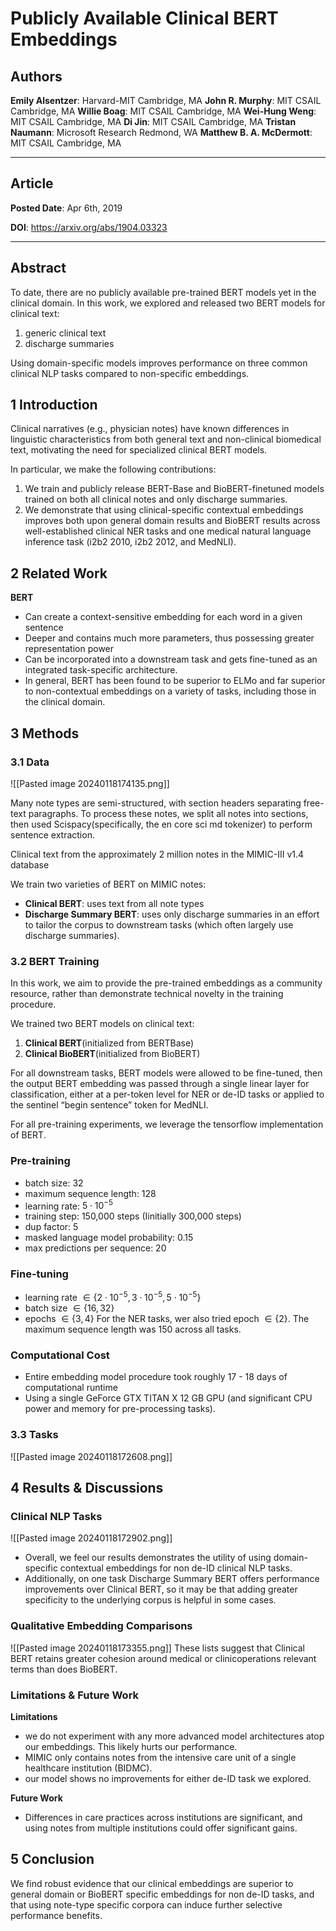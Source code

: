 # Publicly Available Clinical BERT Embeddings

## Authors

**Emily Alsentzer**: Harvard-MIT Cambridge, MA
**John R. Murphy**: MIT CSAIL Cambridge, MA
**Willie Boag**: MIT CSAIL Cambridge, MA
**Wei-Hung Weng**: MIT CSAIL Cambridge, MA
**Di Jin**: MIT CSAIL Cambridge, MA
**Tristan Naumann**: Microsoft Research Redmond, WA
**Matthew B. A. McDermott**: MIT CSAIL Cambridge, MA

<hr>

## Article

**Posted Date**: Apr 6th, 2019

**DOI**: https://arxiv.org/abs/1904.03323

<hr>

## Abstract

To date, there are no publicly available pre-trained BERT models yet in the clinical domain. In this work, we explored and released two BERT models for clinical text:
1. generic clinical text
2. discharge summaries

Using domain-specific models improves performance on three common clinical NLP tasks compared to non-specific embeddings.

## 1 Introduction

Clinical narratives (e.g., physician notes) have known differences in linguistic characteristics from both general text and non-clinical biomedical text, motivating the need for specialized clinical BERT models.

In particular, we make the following contributions:
1. We train and publicly release BERT-Base and BioBERT-finetuned models trained on both all clinical notes and only discharge summaries.
2. We demonstrate that using clinical-specific contextual embeddings improves both upon general domain results and BioBERT results across well-established clinical NER tasks and one medical natural language inference task (i2b2 2010, i2b2 2012, and MedNLI). 

## 2 Related Work

**BERT**
- Can create a context-sensitive embedding for each word in a given sentence
- Deeper and contains much more parameters, thus possessing greater representation power
- Can be incorporated into a downstream task and gets fine-tuned as an integrated task-specific architecture.
- In general, BERT has been found to be superior to ELMo and far superior to non-contextual embeddings on a variety of tasks, including those in the clinical domain.

## 3 Methods

### 3.1 Data

![[Pasted image 20240118174135.png]]

Many note types are semi-structured, with section headers separating free-text paragraphs. To process these notes, we split all notes into sections, then used Scispacy(specifically, the en core sci md tokenizer) to perform sentence extraction.

Clinical text from the approximately 2 million notes in the MIMIC-III v1.4 database

We train two varieties of BERT on MIMIC notes: 
- **Clinical BERT**: uses text from all note types 
- **Discharge Summary BERT**: uses only discharge summaries in an effort to tailor the corpus to downstream tasks (which often largely use discharge summaries).

### 3.2 BERT Training

In this work, we aim to provide the pre-trained embeddings as a community resource, rather than demonstrate technical novelty in the training procedure.

We trained two BERT models on clinical text: 
1. **Clinical BERT**(initialized from BERTBase)
2. **Clinical BioBERT**(initialized from BioBERT)

For all downstream tasks, BERT models were allowed to be fine-tuned, then the output BERT embedding was passed through a single linear layer for classification, either at a per-token level for NER or de-ID tasks or applied to the sentinel “begin sentence” token for MedNLI.

For all pre-training experiments, we leverage the tensorflow implementation of BERT.
### Pre-training
- batch size: 32
- maximum sequence length: 128
- learning rate: $5 \cdot 10^{-5}$ 
- training step: 150,000 steps (Iinitially 300,000 steps)
- dup factor: 5
- masked language model probability: 0.15
- max predictions per sequence: 20
### Fine-tuning
- learning rate $\in \{2 \cdot 10^{-5}, 3 \cdot 10^{-5}, 5 \cdot 10^{-5}\}$
- batch size $\in \{16, 32\}$
- epochs $\in \{3, 4\}$
For the NER tasks, wer also tried epoch $\in \{2\}$. The maximum sequence length was 150 across all tasks.

### Computational Cost

- Entire embedding model procedure took roughly 17 - 18 days of computational runtime 
- Using a single GeForce GTX TITAN X 12 GB GPU (and significant CPU power and memory for pre-processing tasks).

### 3.3 Tasks 

![[Pasted image 20240118172608.png]]

## 4 Results & Discussions

### Clinical NLP Tasks 

![[Pasted image 20240118172902.png]]

- Overall, we feel our results demonstrates the utility of using domain-specific contextual embeddings for non de-ID clinical NLP tasks.
- Additionally, on one task Discharge Summary BERT offers performance improvements over Clinical BERT, so it may be that adding greater specificity to the underlying corpus is helpful in some cases.

### Qualitative Embedding Comparisons

![[Pasted image 20240118173355.png]]
These lists suggest that Clinical BERT retains greater cohesion around medical or clinicoperations relevant terms than does BioBERT.

### Limitations & Future Work

**Limitations**
- we do not experiment with any more advanced model architectures atop our embeddings. This likely hurts our performance.
- MIMIC only contains notes from the intensive care unit of a single healthcare institution (BIDMC).
- our model shows no improvements for either de-ID task we explored.

**Future Work**
- Differences in care practices across institutions are significant, and using notes from multiple institutions could offer significant gains.

## 5 Conclusion

We find robust evidence that our clinical embeddings are superior to general domain or BioBERT specific embeddings for non de-ID tasks, and that using note-type specific corpora can induce further selective performance benefits.